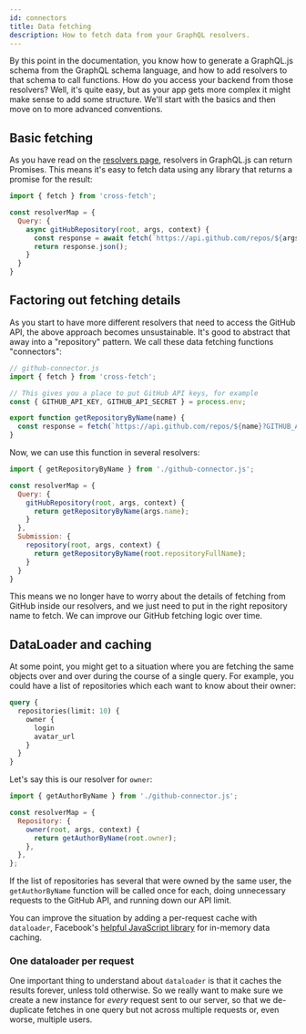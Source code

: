 ```yaml
---
id: connectors
title: Data fetching
description: How to fetch data from your GraphQL resolvers.
---
```


By this point in the documentation, you know how to generate a GraphQL.js schema from the GraphQL schema language, and how to add resolvers to that schema to call functions. How do you access your backend from those resolvers? Well, it's quite easy, but as your app gets more complex it might make sense to add some structure. We'll start with the basics and then move on to more advanced conventions.

## Basic fetching

As you have read on the [resolvers page](/docsresolvers/#resolver-result-format), resolvers in GraphQL.js can return Promises. This means it's easy to fetch data using any library that returns a promise for the result:

```js
import { fetch } from 'cross-fetch';

const resolverMap = {
  Query: {
    async gitHubRepository(root, args, context) {
      const response = await fetch(`https://api.github.com/repos/${args.name}`);
      return response.json();
    }
  }
}
```

## Factoring out fetching details

As you start to have more different resolvers that need to access the GitHub API, the above approach becomes unsustainable. It's good to abstract that away into a "repository" pattern. We call these data fetching functions "connectors":

```js
// github-connector.js
import { fetch } from 'cross-fetch';

// This gives you a place to put GitHub API keys, for example
const { GITHUB_API_KEY, GITHUB_API_SECRET } = process.env;

export function getRepositoryByName(name) {
  const response = fetch(`https://api.github.com/repos/${name}?GITHUB_API_KEY=${GITHUB_API_KEY}&GITHUB_API_SECRET=${GITHUB_API_SECRET}`);
}
```

Now, we can use this function in several resolvers:

```js
import { getRepositoryByName } from './github-connector.js';

const resolverMap = {
  Query: {
    gitHubRepository(root, args, context) {
      return getRepositoryByName(args.name);
    }
  },
  Submission: {
    repository(root, args, context) {
      return getRepositoryByName(root.repositoryFullName);
    }
  }
}
```

This means we no longer have to worry about the details of fetching from GitHub inside our resolvers, and we just need to put in the right repository name to fetch. We can improve our GitHub fetching logic over time.

## DataLoader and caching

At some point, you might get to a situation where you are fetching the same objects over and over during the course of a single query. For example, you could have a list of repositories which each want to know about their owner:

```graphql
query {
  repositories(limit: 10) {
    owner {
      login
      avatar_url
    }
  }
}
```

Let's say this is our resolver for `owner`:

```js
import { getAuthorByName } from './github-connector.js';

const resolverMap = {
  Repository: {
    owner(root, args, context) {
      return getAuthorByName(root.owner);
    },
  },
};
```

If the list of repositories has several that were owned by the same user, the `getAuthorByName` function will be called once for each, doing unnecessary requests to the GitHub API, and running down our API limit.

You can improve the situation by adding a per-request cache with `dataloader`, Facebook's [helpful JavaScript library](https://github.com/facebook/dataloader) for in-memory data caching.

### One dataloader per request

One important thing to understand about `dataloader` is that it caches the results forever, unless told otherwise. So we really want to make sure we create a new instance for _every_ request sent to our server, so that we de-duplicate fetches in one query but not across multiple requests or, even worse, multiple users.
